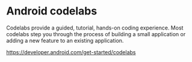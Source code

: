 # Android codelabs

Codelabs provide a guided, tutorial, hands-on coding experience. Most codelabs step you through the process of building a small application or adding a new feature to an existing application.

https://developer.android.com/get-started/codelabs